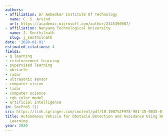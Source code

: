 ```yaml
---
authors:
- affiliation: Dr Ambedkar Institute Of Technology
  name: C. S. Arvind
  url: https://academic.microsoft.com/author/2345390987/
- affiliation: Nanyang Technological University
  name: J. Senthilnath
  slug: j_senthilnath
date: '2020-01-01'
estimated_citations: 4
fields:
- q learning
- reinforcement learning
- supervised learning
- obstacle
- radar
- ultrasonic sensor
- computer vision
- lidar
- computer science
- rgb color model
- artificial intelligence
in: SocProS (1)
src: https://link.springer.com/content/pdf/10.1007%2F978-981-15-0035-0_5.pdf
title: Autonomous Vehicle for Obstacle Detection and Avoidance Using Reinforcement
  Learning
year: 2020
---
```


